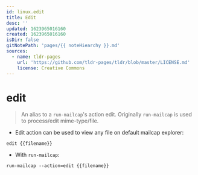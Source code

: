 ```yaml
---
id: linux.edit
title: Edit
desc: ''
updated: 1623965016160
created: 1623965016160
isDir: false
gitNotePath: 'pages/{{ noteHiearchy }}.md'
sources:
  - name: tldr-pages
    url: 'https://github.com/tldr-pages/tldr/blob/master/LICENSE.md'
    license: Creative Commons
---
```

# edit

> An alias to a `run-mailcap`'s action edit.
> Originally `run-mailcap` is used to process/edit mime-type/file.

- Edit action can be used to view any file on default mailcap explorer:

`edit {{filename}}`

- With `run-mailcap`:

`run-mailcap --action=edit {{filename}}`

